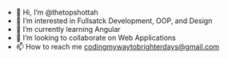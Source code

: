 - 👋 Hi, I’m @thetopshottah
- 👀 I’m interested in Fullsatck Development, OOP, and Design
- 🌱 I’m currently learning Angular
- 💞️ I’m looking to collaborate on Web Applications
- 📫 How to reach me codingmywaytobrighterdays@gmail.com

<!---
thetopshottah/thetopshottah is a ✨ special ✨ repository because its `README.md` (this file) appears on your GitHub profile.
You can click the Preview link to take a look at your changes.
--->
